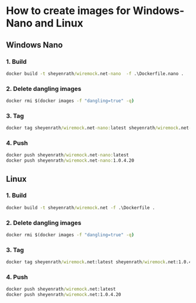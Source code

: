 # How to create images for Windows-Nano and Linux

## Windows Nano

### 1. Build

``` cmd
docker build -t sheyenrath/wiremock.net-nano  -f .\Dockerfile.nano .
```

### 2. Delete dangling images

``` cmd
docker rmi $(docker images -f "dangling=true" -q)
```

### 3. Tag

``` cmd
docker tag sheyenrath/wiremock.net-nano:latest sheyenrath/wiremock.net-nano:1.0.4.20
```

### 4. Push

``` cmd
docker push sheyenrath/wiremock.net-nano:latest
docker push sheyenrath/wiremock.net-nano:1.0.4.20
```

## Linux

### 1. Build

``` cmd
docker build -t sheyenrath/wiremock.net -f .\Dockerfile .
```

### 2. Delete dangling images

``` cmd
docker rmi $(docker images -f "dangling=true" -q)
```

### 3. Tag

``` cmd
docker tag sheyenrath/wiremock.net:latest sheyenrath/wiremock.net:1.0.4.20
```

### 4. Push

``` cmd
docker push sheyenrath/wiremock.net:latest
docker push sheyenrath/wiremock.net:1.0.4.20
```
